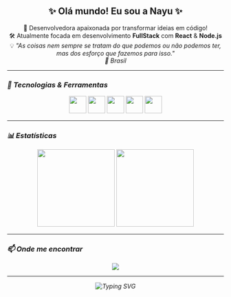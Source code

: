 <h2 align="center">✨ Olá mundo! Eu sou a Nayu ✨</h2>

<p align="center">
  🌸 Desenvolvedora apaixonada por transformar ideias em código!<br>
  🛠️ Atualmente focada em desenvolvimento <strong>FullStack</strong> com <strong>React</strong> & <strong>Node.js</strong><br>
  💡 <em>"As coisas nem sempre se tratam do que podemos ou não podemos ter, mas dos esforço que fazemos para isso."<em><br>
  📍 Brasil 
</p>

---

### 🚀 Tecnologias & Ferramentas
<div align="center">
  <img src="https://cdn.jsdelivr.net/gh/devicons/devicon/icons/react/react-original.svg" width="40" height="40" />
  <img src="https://cdn.jsdelivr.net/gh/devicons/devicon/icons/nodejs/nodejs-original.svg" width="40" height="40" />
  <img src="https://cdn.jsdelivr.net/gh/devicons/devicon/icons/javascript/javascript-original.svg" width="40" height="40" />
  <img src="https://cdn.jsdelivr.net/gh/devicons/devicon/icons/html5/html5-original.svg" width="40" height="40" />
  <img src="https://cdn.jsdelivr.net/gh/devicons/devicon/icons/css3/css3-original.svg" width="40" height="40" />
</div>

---

### 📊 Estatísticas 
<div align="center">
  <img height="180em" src="https://github-readme-stats.vercel.app/api?username=Nayu-mi&show_icons=true&theme=tokyonight&hide_title=true"/>
  <img height="180em" src="https://github-readme-stats.vercel.app/api/top-langs/?username=Nayu-mi&layout=compact&theme=tokyonight&hide_title=true"/>
</div>

---

### 📫 Onde me encontrar
<p align="center">
  <a href="https://www.linkedin.com/in/seulinkedin/" target="_blank">
    <img src="https://img.shields.io/badge/-LinkedIn-blue?style=flat-square&logo=Linkedin&logoColor=white" />
  </a>
</p>

---

<p align="center"><img src="https://readme-typing-svg.demolab.com?font=Fira+Code&pause=1000&center=true&vCenter=true&width=435&lines=Obrigada+por+visitar+meu+cantinho+do+c%C3%B3digo!+%F0%9F%8C%8C" alt="Typing SVG" /></p>
